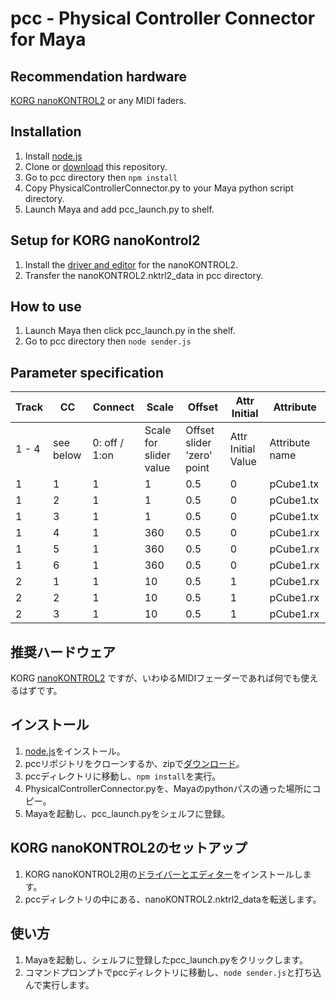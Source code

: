 # pcc - Physical Controller Connector for Maya

## Recommendation hardware
[KORG nanoKONTROL2](http://www.korg.com/jp/products/computergear/nanokontrol2/) or any MIDI faders.

## Installation
1. Install [node.js](https://nodejs.org/)
2. Clone or [download](https://github.com/itonaofumi/pcc/archive/master.zip) this repository.
3. Go to pcc directory then `npm install`
4. Copy PhysicalControllerConnector.py to your Maya python script directory.
5. Launch Maya and add pcc_launch.py to shelf.

## Setup for KORG nanoKontrol2
1. Install the [driver and editor](http://www.korg.com/jp/support/download/product/0/159/#software) for the nanoKONTROL2.
2. Transfer the nanoKONTROL2.nktrl2_data in pcc directory.

## How to use
1. Launch Maya then click pcc_launch.py in the shelf.
2. Go to pcc directory then `node sender.js`


## Parameter specification
|Track|CC|Connect|Scale|Offset|Attr Initial|Attribute|
|-----|--|-------|-----|------|------------|---------|
|1 - 4|see below|0: off / 1:on|Scale for slider value|Offset slider 'zero' point|Attr Initial Value|Attribute name|
|1    |1 |1      |1    |0.5   |0           |pCube1.tx|
|1    |2 |1      |1    |0.5   |0           |pCube1.tx|
|1    |3 |1      |1    |0.5   |0           |pCube1.tx|
|1    |4 |1      |360  |0.5   |0           |pCube1.rx|
|1    |5 |1      |360  |0.5   |0           |pCube1.rx|
|1    |6 |1      |360  |0.5   |0           |pCube1.rx|
|2    |1 |1      |10   |0.5   |1           |pCube1.rx|
|2    |2 |1      |10   |0.5   |1           |pCube1.rx|
|2    |3 |1      |10   |0.5   |1           |pCube1.rx|

## 推奨ハードウェア
KORG [nanoKONTROL2](http://www.korg.com/jp/products/computergear/nanokontrol2/)
ですが、いわゆるMIDIフェーダーであれば何でも使えるはずです。

## インストール
1. [node.js](https://nodejs.org/)をインストール。
2. pccリポジトリをクローンするか、zipで[ダウンロード](https://github.com/itonaofumi/pcc/archive/master.zip)。
3. pccディレクトリに移動し、`npm install`を実行。
4. PhysicalControllerConnector.pyを、Mayaのpythonパスの通った場所にコピー。
5. Mayaを起動し、pcc_launch.pyをシェルフに登録。

## KORG nanoKONTROL2のセットアップ
1. KORG nanoKONTROL2用の[ドライバーとエディター](http://www.korg.com/jp/support/download/product/0/159/#software)をインストールします。
2. pccディレクトリの中にある、nanoKONTROL2.nktrl2_dataを転送します。

## 使い方
1. Mayaを起動し、シェルフに登録したpcc_launch.pyをクリックします。
2. コマンドプロンプトでpccディレクトリに移動し、`node sender.js`と打ち込んで実行します。

